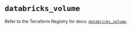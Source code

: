 # `databricks_volume`

Refer to the Terraform Registry for docs: [`databricks_volume`](https://registry.terraform.io/providers/databricks/databricks/1.67.0/docs/resources/volume).
